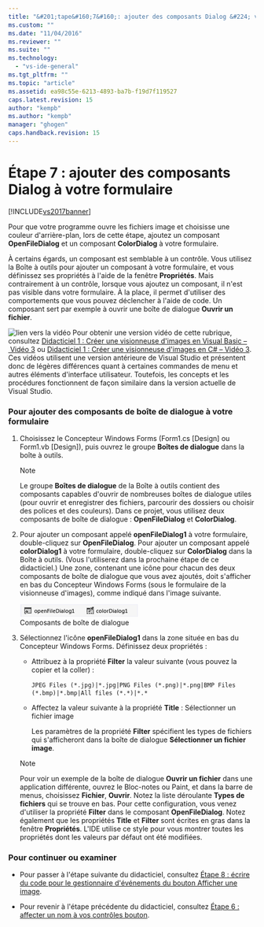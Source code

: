 ```yaml
---
title: "&#201;tape&#160;7&#160;: ajouter des composants Dialog &#224; votre formulaire | Microsoft Docs"
ms.custom: ""
ms.date: "11/04/2016"
ms.reviewer: ""
ms.suite: ""
ms.technology: 
  - "vs-ide-general"
ms.tgt_pltfrm: ""
ms.topic: "article"
ms.assetid: ea98c55e-6213-4893-ba7b-f19d7f119527
caps.latest.revision: 15
author: "kempb"
ms.author: "kempb"
manager: "ghogen"
caps.handback.revision: 15
---
```

# &#201;tape&#160;7&#160;: ajouter des composants Dialog &#224; votre formulaire
[!INCLUDE[vs2017banner](../code-quality/includes/vs2017banner.md)]

Pour que votre programme ouvre les fichiers image et choisisse une couleur d'arrière\-plan, lors de cette étape, ajoutez un composant **OpenFileDialog** et un composant **ColorDialog** à votre formulaire.  
  
 À certains égards, un composant est semblable à un contrôle.  Vous utilisez la Boîte à outils pour ajouter un composant à votre formulaire, et vous définissez ses propriétés à l'aide de la fenêtre **Propriétés**.  Mais contrairement à un contrôle, lorsque vous ajoutez un composant, il n'est pas visible dans votre formulaire.  À la place, il permet d'utiliser des comportements que vous pouvez déclencher à l'aide de code.  Un composant sert par exemple à ouvrir une boîte de dialogue **Ouvrir un fichier**.  
  
 ![lien vers la vidéo](~/docs/data-tools/media/playvideo.gif "PlayVideo") Pour obtenir une version vidéo de cette rubrique, consultez [Didacticiel 1 : Créer une visionneuse d'images en Visual Basic – Vidéo 3](http://go.microsoft.com/fwlink/?LinkId=205213) ou [Didacticiel 1 : Créer une visionneuse d'images en C\# – Vidéo 3](http://go.microsoft.com/fwlink/?LinkId=205202).  Ces vidéos utilisent une version antérieure de Visual Studio et présentent donc de légères différences quant à certaines commandes de menu et autres éléments d'interface utilisateur.  Toutefois, les concepts et les procédures fonctionnent de façon similaire dans la version actuelle de Visual Studio.  
  
### Pour ajouter des composants de boîte de dialogue à votre formulaire  
  
1.  Choisissez le Concepteur Windows Forms \(Form1.cs \[Design\] ou Form1.vb \[Design\]\), puis ouvrez le groupe **Boîtes de dialogue** dans la boîte à outils.  
  
    > [!NOTE]
    >  Le groupe **Boîtes de dialogue** de la Boîte à outils contient des composants capables d'ouvrir de nombreuses boîtes de dialogue utiles \(pour ouvrir et enregistrer des fichiers, parcourir des dossiers ou choisir des polices et des couleurs\).  Dans ce projet, vous utilisez deux composants de boîte de dialogue : **OpenFileDialog** et **ColorDialog**.  
  
2.  Pour ajouter un composant appelé **openFileDialog1** à votre formulaire, double\-cliquez sur **OpenFileDialog**.  Pour ajouter un composant appelé **colorDialog1** à votre formulaire, double\-cliquez sur **ColorDialog** dans la Boîte à outils. \(Vous l'utiliserez dans la prochaine étape de ce didacticiel.\) Une zone, contenant une icône pour chacun des deux composants de boîte de dialogue que vous avez ajoutés, doit s'afficher en bas du Concepteur Windows Forms \(sous le formulaire de la visionneuse d'images\), comme indiqué dans l'image suivante.  
  
     ![Composants de la boîte de dialogue](../ide/media/express_dialogsadded.png "Express\_DialogsAdded")  
Composants de boîte de dialogue  
  
3.  Sélectionnez l'icône **openFileDialog1** dans la zone située en bas du Concepteur Windows Forms.  Définissez deux propriétés :  
  
    -   Attribuez à la propriété **Filter** la valeur suivante \(vous pouvez la copier et la coller\) :  
  
        ```  
        JPEG Files (*.jpg)|*.jpg|PNG Files (*.png)|*.png|BMP Files (*.bmp)|*.bmp|All files (*.*)|*.*  
        ```  
  
    -   Affectez la valeur suivante à la propriété **Title** : Sélectionner un fichier image  
  
         Les paramètres de la propriété **Filter** spécifient les types de fichiers qui s'afficheront dans la boîte de dialogue **Sélectionner un fichier image**.  
  
    > [!NOTE]
    >  Pour voir un exemple de la boîte de dialogue **Ouvrir un fichier** dans une application différente, ouvrez le Bloc\-notes ou Paint, et dans la barre de menus, choisissez **Fichier**, **Ouvrir**.  Notez la liste déroulante **Types de fichiers** qui se trouve en bas.  Pour cette configuration, vous venez d'utiliser la propriété **Filter** dans le composant **OpenFileDialog**.  Notez également que les propriétés **Title** et **Filter** sont écrites en gras dans la fenêtre **Propriétés**.  L'IDE utilise ce style pour vous montrer toutes les propriétés dont les valeurs par défaut ont été modifiées.  
  
### Pour continuer ou examiner  
  
-   Pour passer à l'étape suivante du didacticiel, consultez [Étape 8 : écrire du code pour le gestionnaire d'événements du bouton Afficher une image](../ide/step-8-write-code-for-the-show-a-picture-button-event-handler.md).  
  
-   Pour revenir à l'étape précédente du didacticiel, consultez [Étape 6 : affecter un nom à vos contrôles bouton](../ide/step-6-name-your-button-controls.md).